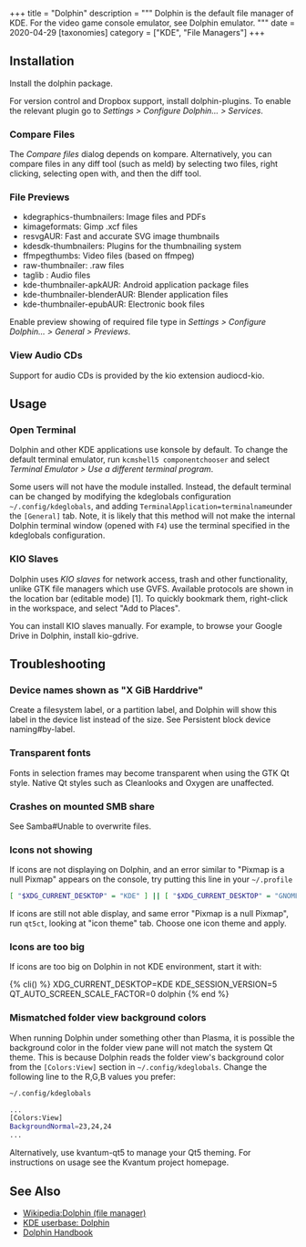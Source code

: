 +++
title = "Dolphin"
description = """
Dolphin is the default file manager of KDE. For the video game console emulator, see Dolphin emulator. 
"""
date = 2020-04-29
[taxonomies]
category = ["KDE", "File Managers"]
+++

## Installation

Install the dolphin package.

For version control and Dropbox support, install dolphin-plugins. To enable the relevant plugin go to _Settings > Configure Dolphin... > Services_.

### Compare Files

The _Compare files_ dialog depends on kompare. Alternatively, you can compare files in any diff tool (such as meld) by selecting two files, right clicking, selecting open with, and then the diff tool. 

### File Previews

* kdegraphics-thumbnailers: Image files and PDFs
* kimageformats: Gimp .xcf files
* resvgAUR: Fast and accurate SVG image thumbnails
* kdesdk-thumbnailers: Plugins for the thumbnailing system
* ffmpegthumbs: Video files (based on ffmpeg)
* raw-thumbnailer: .raw files
* taglib : Audio files
* kde-thumbnailer-apkAUR: Android application package files
* kde-thumbnailer-blenderAUR: Blender application files
* kde-thumbnailer-epubAUR: Electronic book files

Enable preview showing of required file type in _Settings > Configure Dolphin... > General > Previews_.

### View Audio CDs

Support for audio CDs is provided by the kio extension audiocd-kio.

## Usage

### Open Terminal

Dolphin and other KDE applications use konsole by default. To change the default terminal emulator, run `kcmshell5 componentchooser` and select _Terminal Emulator > Use a different terminal program_.

Some users will not have the module installed. Instead, the default terminal can be changed by modifying the kdeglobals configuration `~/.config/kdeglobals`, and adding `TerminalApplication=terminalname`under the `[General]` tab. Note, it is likely that this method will not make the internal Dolphin terminal window (opened with `F4`) use the terminal specified in the kdeglobals configuration.

### KIO Slaves

Dolphin uses _KIO slaves_ for network access, trash and other functionality, unlike GTK file managers which use GVFS. Available protocols are shown in the location bar (editable mode) [1]. To quickly bookmark them, right-click in the workspace, and select "Add to Places".

You can install KIO slaves manually. For example, to browse your Google Drive in Dolphin, install kio-gdrive.

## Troubleshooting

### Device names shown as "X GiB Harddrive"

Create a filesystem label, or a partition label, and Dolphin will show this label in the device list instead of the size. See Persistent block device naming#by-label.

### Transparent fonts

Fonts in selection frames may become transparent when using the GTK Qt style. Native Qt styles such as Cleanlooks and Oxygen are unaffected.

### Crashes on mounted SMB share

See Samba#Unable to overwrite files.

### Icons not showing

If icons are not displaying on Dolphin, and an error similar to "Pixmap is a null Pixmap" appears on the console, try putting this line in your `~/.profile`

```sh
[ "$XDG_CURRENT_DESKTOP" = "KDE" ] || [ "$XDG_CURRENT_DESKTOP" = "GNOME" ] || export QT_QPA_PLATFORMTHEME="qt5ct"
```

If icons are still not able display, and same error "Pixmap is a null Pixmap", run `qt5ct`, looking at "icon theme" tab. Choose one icon theme and apply.

### Icons are too big

If icons are too big on Dolphin in not KDE environment, start it with:

{% cli() %}
XDG_CURRENT_DESKTOP=KDE KDE_SESSION_VERSION=5 QT_AUTO_SCREEN_SCALE_FACTOR=0 dolphin
{% end %}

### Mismatched folder view background colors

When running Dolphin under something other than Plasma, it is possible the background color in the folder view pane will not match the system Qt theme. This is because Dolphin reads the folder view's background color from the `[Colors:View]` section in `~/.config/kdeglobals`. Change the following line to the R,G,B values you prefer:

```sh
~/.config/kdeglobals

...
[Colors:View]
BackgroundNormal=23,24,24
...
```

Alternatively, use kvantum-qt5 to manage your Qt5 theming. For instructions on usage see the Kvantum project homepage. 

## See Also

* [Wikipedia:Dolphin (file manager)](https://en.wikipedia.org/wiki/Dolphin_(file_manager))
* [KDE userbase: Dolphin](https://userbase.kde.org/Dolphin)
* [Dolphin Handbook](https://docs.kde.org/stable/en/applications/dolphin/index.html)
